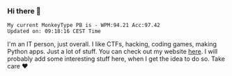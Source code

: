 ### Hi there 👋
<!-- PB START -->
```
My current MonkeyType PB is - WPM:94.21 Acc:97.42
Updated on: 09:18:16 CEST Time
```
<!-- PB END -->
I'm an IT person, just overall. I like CTFs, hacking, coding games, making Python apps. Just a lot of stuff.
You can check out my website [here](https://skill3472.github.io/).
I will probably add some interesting stuff here, when I get the idea to do so. Take care ❤️
